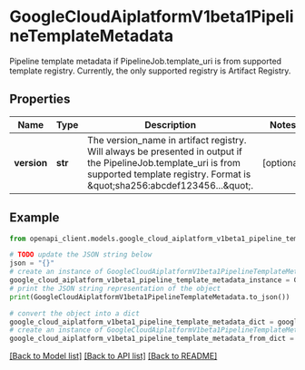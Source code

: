 # GoogleCloudAiplatformV1beta1PipelineTemplateMetadata

Pipeline template metadata if PipelineJob.template_uri is from supported template registry. Currently, the only supported registry is Artifact Registry.

## Properties

Name | Type | Description | Notes
------------ | ------------- | ------------- | -------------
**version** | **str** | The version_name in artifact registry. Will always be presented in output if the PipelineJob.template_uri is from supported template registry. Format is \&quot;sha256:abcdef123456...\&quot;. | [optional] 

## Example

```python
from openapi_client.models.google_cloud_aiplatform_v1beta1_pipeline_template_metadata import GoogleCloudAiplatformV1beta1PipelineTemplateMetadata

# TODO update the JSON string below
json = "{}"
# create an instance of GoogleCloudAiplatformV1beta1PipelineTemplateMetadata from a JSON string
google_cloud_aiplatform_v1beta1_pipeline_template_metadata_instance = GoogleCloudAiplatformV1beta1PipelineTemplateMetadata.from_json(json)
# print the JSON string representation of the object
print(GoogleCloudAiplatformV1beta1PipelineTemplateMetadata.to_json())

# convert the object into a dict
google_cloud_aiplatform_v1beta1_pipeline_template_metadata_dict = google_cloud_aiplatform_v1beta1_pipeline_template_metadata_instance.to_dict()
# create an instance of GoogleCloudAiplatformV1beta1PipelineTemplateMetadata from a dict
google_cloud_aiplatform_v1beta1_pipeline_template_metadata_from_dict = GoogleCloudAiplatformV1beta1PipelineTemplateMetadata.from_dict(google_cloud_aiplatform_v1beta1_pipeline_template_metadata_dict)
```
[[Back to Model list]](../README.md#documentation-for-models) [[Back to API list]](../README.md#documentation-for-api-endpoints) [[Back to README]](../README.md)


